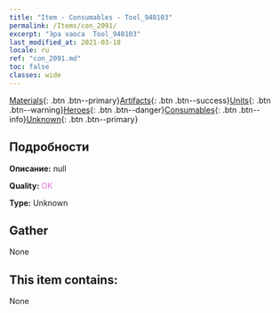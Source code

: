 ```yaml
---
title: "Item - Consumables - Tool_940103"
permalink: /Items/con_2091/
excerpt: "Эра хаоса  Tool_940103"
last_modified_at: 2021-03-18
locale: ru
ref: "con_2091.md"
toc: false
classes: wide
---
```

 [Materials](/ru/Items/){: .btn .btn--primary}[Artifacts](/ru/Items/Artifacts/){: .btn .btn--success}[Units](/ru/Items/Units/){: .btn .btn--warning}[Heroes](/ru/Items/Heroes/){: .btn .btn--danger}[Consumables](/ru/Items/Consumables/){: .btn .btn--info}[Unknown](/ru/Items/Unknown/){: .btn .btn--primary}

## Подробности
 **Описание:** null

 **Quality:** <span style="color: #DA70D6">OK</span>

 **Type:** Unknown

## Gather

  None

## This item contains:

  None

